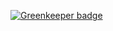 
[![Greenkeeper badge](https://badges.greenkeeper.io/unshift/pdf-a-compliance-report.svg)](https://greenkeeper.io/)
